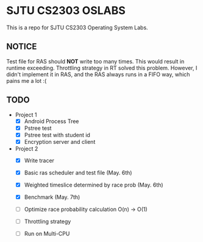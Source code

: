 # SJTU CS2303 OSLABS

This is a repo for SJTU CS2303 Operating System Labs.

## NOTICE

Test file for RAS should **NOT** write too many times. This would result in runtime exceeding. Throttling strategy in RT solved this problem. However, I didn't implement it in RAS, and the RAS always runs in a FIFO way, which pains me a lot :(

## TODO

- Project 1
    - [x] Android Process Tree
    - [x] Pstree test
    - [x] Pstree test with student id
    - [x] Encryption server and client
- Project 2
    - [x] Write tracer
    - [x] Basic ras scheduler and test file (May. 6th) 
    - [x] Weighted timeslice determined by race prob (May. 6th) 
    - [x] Benchmark (May. 7th) 
    - [ ] Optimize race probability calculation O(n) -> O(1)
    - [ ] Throttling strategy
    - [ ] Run on Multi-CPU
    